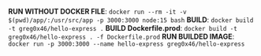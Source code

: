 **RUN WITHOUT DOCKER FILE**: `docker run --rm -it -v $(pwd)/app/:/usr/src/app -p 3000:3000 node:15 bash`
**BUILD**: `docker build -t greg0x46/hello-express .`
**BUILD Dockerfile.prod**: `docker build -t greg0x46/hello-express . -f Dockerfile.prod`
**RUN BUILDED IMAGE**: `docker run -p 3000:3000 --name hello-express greg0x46/hello-express`